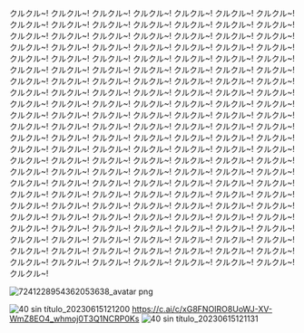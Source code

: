 ﻿クルクル~!
クルクル~!
クルクル~!
クルクル~!
クルクル~!
クルクル~!
クルクル~!
クルクル~!
クルクル~!
クルクル~!
クルクル~!
クルクル~!
クルクル~!
クルクル~!
クルクル~!
クルクル~!
クルクル~!
クルクル~!
クルクル~!
クルクル~!
クルクル~!
クルクル~!
クルクル~!
クルクル~!
クルクル~!
クルクル~!
クルクル~!
クルクル~!
クルクル~!
クルクル~!
クルクル~!
クルクル~!
クルクル~!
クルクル~!
クルクル~!
クルクル~!
クルクル~!
クルクル~!
クルクル~!
クルクル~!
クルクル~!
クルクル~!
クルクル~!
クルクル~!
クルクル~!
クルクル~!
クルクル~!
クルクル~!
クルクル~!
クルクル~!
クルクル~!
クルクル~!
クルクル~!
クルクル~!
クルクル~!
クルクル~!
クルクル~!
クルクル~!
クルクル~!
クルクル~!
クルクル~!
クルクル~!
クルクル~!
クルクル~!
クルクル~!
クルクル~!
クルクル~!
クルクル~!
クルクル~!
クルクル~!
クルクル~!
クルクル~!
クルクル~!
クルクル~!
クルクル~!
クルクル~!
クルクル~!
クルクル~!
クルクル~!
クルクル~!
クルクル~!
クルクル~!
クルクル~!
クルクル~!
クルクル~!
クルクル~!
クルクル~!
クルクル~!
クルクル~!
クルクル~!
クルクル~!
クルクル~!
クルクル~!
クルクル~!
クルクル~!
クルクル~!
クルクル~!
クルクル~!
クルクル~!
クルクル~!
クルクル~!
クルクル~!
クルクル~!
クルクル~!
クルクル~!
クルクル~!
クルクル~!
クルクル~!
クルクル~!
クルクル~!
クルクル~!
クルクル~!
クルクル~!
クルクル~!
クルクル~!
クルクル~!
クルクル~!
クルクル~!
クルクル~!
クルクル~!
クルクル~!
クルクル~!
クルクル~!
クルクル~!
クルクル~!
クルクル~!
クルクル~!
クルクル~!
クルクル~!
クルクル~!
クルクル~!
クルクル~!
クルクル~!
クルクル~!
クルクル~!
クルクル~!
クルクル~!
クルクル~!
クルクル~!
クルクル~!
クルクル~!
クルクル~!
クルクル~!
クルクル~!
クルクル~!
クルクル~!
クルクル~!
クルクル~!
クルクル~!
クルクル~!
クルクル~!
クルクル~!
クルクル~!
クルクル~!
クルクル~!
クルクル~!
クルクル~!
クルクル~!
クルクル~!
クルクル~!
クルクル~!
クルクル~!



![7241228954362053638_avatar png](https://github.com/KuruJPS/KuruJPS/assets/136661416/f7d52505-40ec-4ee3-a038-ac987df0ad17)

![40 sin título_20230615121200](https://github.com/KuruJPS/KuruJPS/assets/136661416/82e102a2-0e66-4cb4-963e-56ca9ce61dfa)
https://c.ai/c/xG8FNOIRO8UoWJ-XV-WmZ8EO4_whmoj0T3Q1NCRP0Ks
![40 sin título_20230615121131](https://github.com/KuruJPS/KuruJPS/assets/136661416/ebe19284-e35b-42ea-9537-d1c94358519c)
